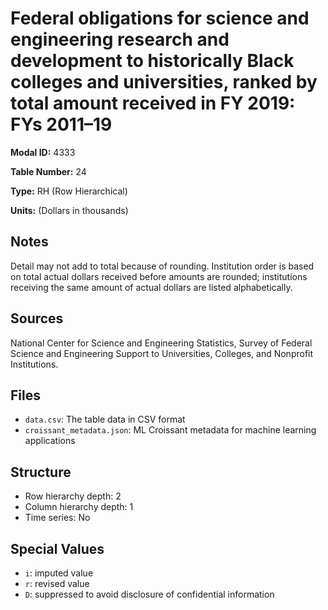 # Federal obligations for science and engineering research and development to historically Black colleges and universities, ranked by total amount received in FY 2019: FYs 2011&#8211;19

**Modal ID:** 4333

**Table Number:** 24

**Type:** RH (Row Hierarchical)

**Units:** (Dollars in thousands)

## Notes

Detail may not add to total because of rounding. Institution order is based on total actual dollars received before amounts are rounded; institutions receiving the same amount of actual dollars are listed alphabetically.

## Sources

National Center for Science and Engineering Statistics, Survey of Federal Science and Engineering Support to Universities, Colleges, and Nonprofit Institutions.

## Files

- `data.csv`: The table data in CSV format
- `croissant_metadata.json`: ML Croissant metadata for machine learning applications

## Structure

- Row hierarchy depth: 2
- Column hierarchy depth: 1
- Time series: No

## Special Values

- `i`: imputed value
- `r`: revised value
- `D`: suppressed to avoid disclosure of confidential information
